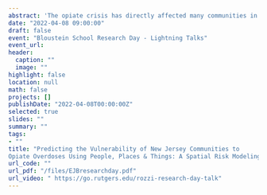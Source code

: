 ```yaml
---
abstract: 'The opiate crisis has directly affected many communities in New Jersey. This talk will introduce a recently started research project to develop a spatial risk model to assess how vulnerable New Jersey communities are to opiate overdoses as a function of the built environment, socio-demographic factors and integration of other data sources.'
date: "2022-04-08 09:00:00"
draft: false
event: "Bloustein School Research Day - Lightning Talks"
event_url: 
header:
  caption: ""
  image: ""
highlight: false
location: null
math: false
projects: []
publishDate: "2022-04-08T00:00:00Z"
selected: true
slides: ""
summary: ""
tags:
- ""
title: "Predicting the Vulnerability of New Jersey Communities to 
Opiate Overdoses Using People, Places & Things: A Spatial Risk Modeling Approach"
url_code: ""
url_pdf: "/files/EJBresearchday.pdf"
url_video: " https://go.rutgers.edu/rozzi-research-day-talk"
---
```

